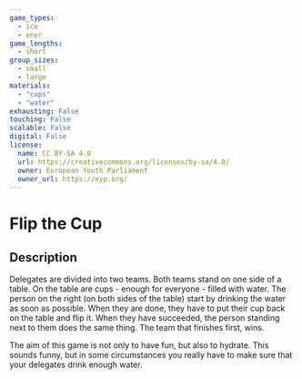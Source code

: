 ```yaml
---
game_types:
  - ice
  - ener
game_lengths:
  - short
group_sizes:
  - small
  - large
materials:
  - "cups"
  - "water"
exhausting: False
touching: False
scalable: False
digital: False
license:
  name: CC BY-SA 4.0
  url: https://creativecommons.org/licenses/by-sa/4.0/
  owner: European Youth Parliament
  owner_url: https://eyp.org/
---
```

# Flip the Cup

## Description
Delegates are divided into two teams. Both teams stand on one side of a table. On the table are cups - enough for everyone - filled with water. The person on the right (on both sides of the table) start by drinking the water as soon as possible. When they are done, they have to put their cup back on the table and flip it. When they have succeeded, the person standing next to them does the same thing. The team that finishes first, wins.

The aim of this game is not only to have fun, but also to hydrate. This sounds funny, but in some circumstances you really have to make sure that your delegates drink enough water.
